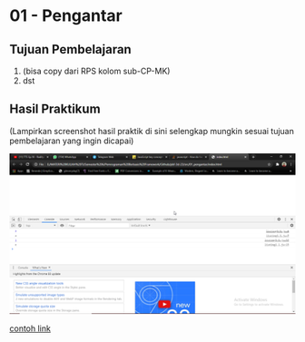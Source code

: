 # 01 - Pengantar

## Tujuan Pembelajaran

1. (bisa copy dari RPS kolom sub-CP-MK)
2. dst

## Hasil Praktikum

(Lampirkan screenshot hasil praktik di sini selengkap mungkin sesuai tujuan pembelajaran yang ingin dicapai)

![Listing 1-1](img/listing1-1.png)

[contoh link](../../src/01_pengantar/hello.js)